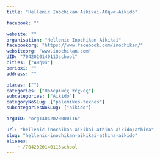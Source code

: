 ```yaml
---
title: "Hellenic Inochikan Aikikai-Αθήνα-Aikido"

facebook: ""

website: ""
organisation: "Hellenic Inochikan Aikikai"
facebookorg: "https://www.facebook.com/inochikan/"
websiteorg: "www.inochikan.com"
UID: "7042020140113school"
cities: ["Αθήνα"]
perioxi: ""
address: ""

places: [""]
categories: ["Πολεμικές τέχνες"]
subcategories: ["Aikido"]
categoryNoSLug: ["polemikes-texnes"]
subcategoriesNoSLug: ["aikido"]

orgUID: "org14042020000116"

url: "hellenic-inochikan-aikikai-athina-aikido/athina"
slug: "hellenic-inochikan-aikikai-athina-aikido"
aliases:
    - /7042020140113school
---
```





